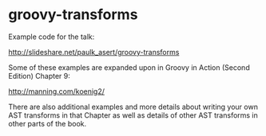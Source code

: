groovy-transforms
=================

Example code for the talk:

http://slideshare.net/paulk_asert/groovy-transforms

Some of these examples are expanded upon in Groovy in Action (Second Edition) Chapter 9:

http://manning.com/koenig2/

There are also additional examples and more details about writing your own AST transforms in
that Chapter as well as details of other AST transforms in other parts of the book.
